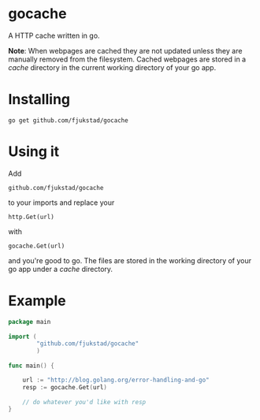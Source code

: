 # gocache
A HTTP cache written in go. 


**Note**: When webpages are cached they are not updated unless they are manually removed from the filesystem. 
Cached webpages are stored in a _cache_ directory in the current working directory of your go app. 

# Installing
  
    go get github.com/fjukstad/gocache
  
# Using it
Add
  
    github.com/fjukstad/gocache
  
to your imports and replace your
  
    http.Get(url)

with


    gocache.Get(url) 
  
and you're good to go. The files are stored in the working directory of your go app under a _cache_ directory. 


# Example 

```go
package main
    
import (
        "github.com/fjukstad/gocache"
        )
  
func main() {

    url := "http://blog.golang.org/error-handling-and-go"
    resp := gocache.Get(url) 
    
    // do whatever you'd like with resp 
}
    
